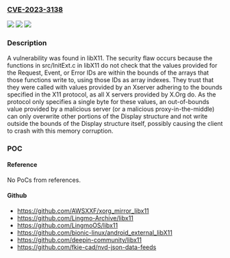 ### [CVE-2023-3138](https://cve.mitre.org/cgi-bin/cvename.cgi?name=CVE-2023-3138)
![](https://img.shields.io/static/v1?label=Product&message=libX11&color=blue)
![](https://img.shields.io/static/v1?label=Version&message=n%2Fa&color=blue)
![](https://img.shields.io/static/v1?label=Vulnerability&message=CWE-119&color=brighgreen)

### Description

A vulnerability was found in libX11. The security flaw occurs because the functions in src/InitExt.c in libX11 do not check that the values provided for the Request, Event, or Error IDs are within the bounds of the arrays that those functions write to, using those IDs as array indexes. They trust that they were called with values provided by an Xserver adhering to the bounds specified in the X11 protocol, as all X servers provided by X.Org do. As the protocol only specifies a single byte for these values, an out-of-bounds value provided by a malicious server (or a malicious proxy-in-the-middle) can only overwrite other portions of the Display structure and not write outside the bounds of the Display structure itself, possibly causing the client to crash with this memory corruption.

### POC

#### Reference
No PoCs from references.

#### Github
- https://github.com/AWSXXF/xorg_mirror_libx11
- https://github.com/Lingmo-Archive/libx11
- https://github.com/LingmoOS/libx11
- https://github.com/bionic-linux/android_external_libX11
- https://github.com/deepin-community/libx11
- https://github.com/fkie-cad/nvd-json-data-feeds

